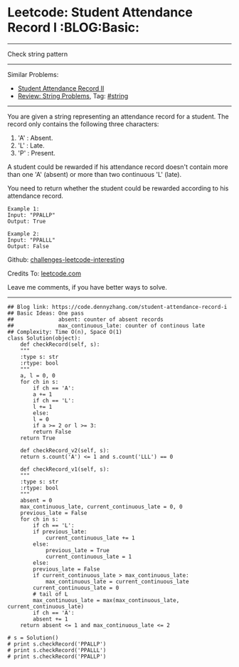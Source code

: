
# Leetcode: Student Attendance Record I     :BLOG:Basic:

---

Check string pattern  

---

Similar Problems:  

-   [Student Attendance Record II](https://code.dennyzhang.com/student-attendance-record-ii)
-   [Review: String Problems](https://code.dennyzhang.com/review-string), Tag: [#string](https://code.dennyzhang.com/tag/string)

---

You are given a string representing an attendance record for a student. The record only contains the following three characters:  

1.  'A' : Absent.
2.  'L' : Late.
3.  'P' : Present.

A student could be rewarded if his attendance record doesn't contain more than one 'A' (absent) or more than two continuous 'L' (late).  

You need to return whether the student could be rewarded according to his attendance record.  

    Example 1:
    Input: "PPALLP"
    Output: True

    Example 2:
    Input: "PPALLL"
    Output: False

Github: [challenges-leetcode-interesting](https://github.com/DennyZhang/challenges-leetcode-interesting/tree/master/problems/student-attendance-record-i)  

Credits To: [leetcode.com](https://leetcode.com/problems/student-attendance-record-i/description/)  

Leave me comments, if you have better ways to solve.  

---

    ## Blog link: https://code.dennyzhang.com/student-attendance-record-i
    ## Basic Ideas: One pass
    ##              absent: counter of absent records
    ##              max_continuous_late: counter of continous late
    ## Complexity: Time O(n), Space O(1)
    class Solution(object):
        def checkRecord(self, s):
    	"""
    	:type s: str
    	:rtype: bool
    	"""
    	a, l = 0, 0
    	for ch in s:
    	    if ch == 'A':
    		a += 1
    	    if ch == 'L':
    		l += 1
    	    else:
    		l = 0
    	    if a >= 2 or l >= 3:
    		return False
    	return True
    
        def checkRecord_v2(self, s):
    	return s.count('A') <= 1 and s.count('LLL') == 0
    
        def checkRecord_v1(self, s):
    	"""
    	:type s: str
    	:rtype: bool
    	"""
    	absent = 0
    	max_continuous_late, current_continuous_late = 0, 0
    	previous_late = False
    	for ch in s:
    	    if ch == 'L':
    		if previous_late:
    		    current_continuous_late += 1
    		else:
    		    previous_late = True
    		    current_continuous_late = 1                    
    	    else:
    		previous_late = False
    		if current_continuous_late > max_continuous_late:
    		    max_continuous_late = current_continuous_late
    		current_continuous_late = 0
    	    # tail of L
    	    max_continuous_late = max(max_continuous_late, current_continuous_late)
    	    if ch == 'A':
    		absent += 1
    	return absent <= 1 and max_continuous_late <= 2
    
    # s = Solution()
    # print s.checkRecord('PPALLP')
    # print s.checkRecord('PPALLL')
    # print s.checkRecord('PPALLP')

